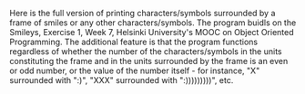 

Here is the full version of printing characters/symbols surrounded by a frame of smiles 
or any other characters/symbols. The program buidls on the Smileys, Exercise 1, Week 7, Helsinki University's 
MOOC on Object Oriented Programming.
The additional feature is that the program functions regardless of whether the number of the characters/symbols 
in the units constituting the frame and in the units surrounded by the frame is an even or odd number, 
or the value of the number itself - for instance, "X" surrounded with ":)",
"XXX" surrounded with ":)))))))))", etc.
